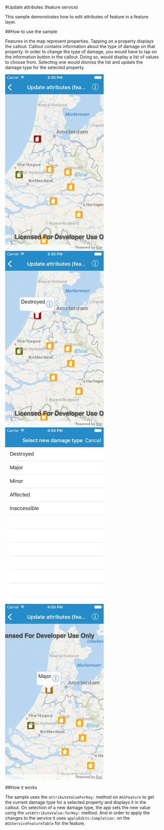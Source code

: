 #Update attributes (feature service)

This sample demonstrates how to edit attributes of feature in a feature layer.

##How to use the sample

Features in the map represent properties. Tapping on a property displays the callout. Callout contains information about the type of damage on that property. In order to change the type of damage, you would have to tap on the information button in the callout. Doing so, would display a list of values to choose from. Selecting one would dismiss the list and update the damage type for the selected property.

![](image1.png)
![](image2.png)
![](image3.png)
![](image4.png)

##How it works

The sample uses the `attributeValueForKey:` method on `AGSFeature` to get the current damage type for a selected property and displays it in the callout. On selection of a new damage type, the app sets the new value using the `setAttributeValue:forKey:` method. And in order to apply the changes to the service it uses `applyEdits:Completion:` on the `AGSServiceFeatureTable` for the feature.


